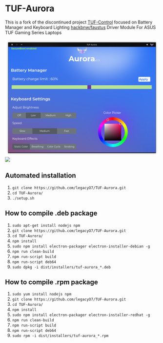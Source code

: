 
# TUF-Aurora

This is a fork of the discontinued project [TUF-Control](https://github.com/icodelifee/TUF-Control.git) focused on Battery Manager and Keyboard Lighting <a href="https://github.com/hackbnw/faustus">hackbnw/faustus</a> Driver Module For ASUS TUF Gaming Series Laptops

<img src="https://github.com/legacyO7/TUF-Aurora/raw/master/src/images/ss.png"/> 

<img src="https://github.com/legacyO7/TUF-Controll-FA706/raw/master/images/ss.png"/> 

## Automated installation
<ol>
  <li><code>git clone https://github.com/legacyO7/TUF-Aurora.git</code></li>
  <li><code>cd TUF-Aurora/</code></li>
  <li><code>./setup.sh</code></li>
</ol>

## How to compile .deb package
<ol>
  <li><code>sudo apt-get install nodejs npm</code></li>
  <li><code>git clone https://github.com/legacyO7/TUF-Aurora.git</code></li>
  <li><code>cd TUF-Aurora/</code></li>
  <li><code>npm install</code></li>
  <li><code>sudo npm install electron-packager electron-installer-debian -g</code></li>
  <li><code>npm run clean-build</code></li>
  <li><code>npm run-script build</code></li>
  <li><code>npm run-script deb64</code></li>
  <li><code>sudo dpkg -i dist/installers/tuf-aurora_*.deb</code></li>
</ol>

## How to compile .rpm package
<ol>
  <li><code>sudo yum install nodejs npm</code></li>
  <li><code>git clone https://github.com/legacyO7/TUF-Aurora.git</code></li>
  <li><code>cd TUF-Aurora/</code></li>
  <li><code>npm install</code></li>
  <li><code>sudo npm install electron-packager electron-installer-redhat -g</code></li>
  <li><code>npm run clean-build</code></li>
  <li><code>npm run-script build</code></li>
  <li><code>npm run-script deb64</code></li>
  <li><code>sudo rpm -i dist/installers/tuf-aurora_*.rpm</code></li>
</ol>
